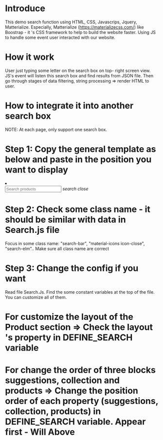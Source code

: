 # Introduce

This demo search function using HTML, CSS, Javascrips, Jquery, Matterialize.
Especially, Matterialize (https://materializecss.com/) like Boostrap - it 's CSS framework to help to build the website faster.
Using JS to handle some event user interacted with our website.

# How it work

User just typing some letter on the search box on top- right screen view. JS's event will listen this search box and find results from JSON file. Then go through stages of data filtering, string processing => render HTML to user.

# How to integrate it into another search box

NOTE: At each page, only support one search box.

# Step 1: Copy the general template as below and paste in the position you want to display

<li class="search-bar">
    <div class="search-wrapper input-field">
        <input class="search-elm" type="search" placeholder="Search products" />
        <label class="label-icon">
        <i class="material-icons" id="new-feature">search</i>
        </label>
        <i class="material-icons icon-close">close</i>
    </div>
</li>

# Step 2: Check some class name - it should be similar with data in Search.js file

Focus in some class name: "search-bar", "material-icons icon-close", "search-elm"..
Make sure all class name are correct

# Step 3: Change the config if you want

Read file Search.Js.
Find the some constant variables at the top of the file. You can customize all of them.

# For customize the layout of the Product section => Check the layout 's property in DEFINE_SEARCH variable

# For change the order of three blocks suggestions, collection and products => Change the position order of each property (suggestions, collection, products) in DEFINE_SEARCH variable. Appear first - Will Above

